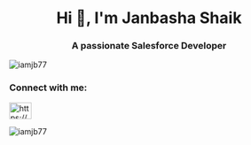 <h1 align="center">Hi 👋, I'm Janbasha Shaik</h1>
<h3 align="center">A passionate Salesforce Developer</h3>

<p align="left"> <img src="https://komarev.com/ghpvc/?username=iamjb77&label=Profile%20views&color=0e75b6&style=flat" alt="iamjb77" /> </p>

<h3 align="left">Connect with me:</h3>
<p align="left">
<a href="https://linkedin.com/in/https://www.linkedin.com/in/iamjb77/" target="blank"><img align="center" src="https://raw.githubusercontent.com/rahuldkjain/github-profile-readme-generator/master/src/images/icons/Social/linked-in-alt.svg" alt="https://www.linkedin.com/in/iamjb77/" height="30" width="40" /></a>
</p>

<p><img align="center" src="https://github-readme-stats.vercel.app/api/top-langs?username=iamjb77&show_icons=true&locale=en&layout=compact" alt="iamjb77" /></p>

